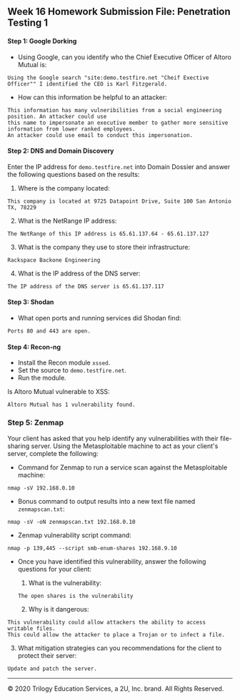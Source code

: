 ## Week 16 Homework Submission File: Penetration Testing 1

#### Step 1: Google Dorking


- Using Google, can you identify who the Chief Executive Officer of Altoro Mutual is:
```
Using the Google search "site:demo.testfire.net "Cheif Exective Officer"" I identified the CEO is Karl Fitzgerald.
```

- How can this information be helpful to an attacker:
```
This information has many vulneribilities from a social engineering position. An attacker could use 
this name to impersonate an executive member to gather more sensitive information from lower ranked employees.  
An attacker could use email to conduct this impersonation.
```

#### Step 2: DNS and Domain Discovery

Enter the IP address for `demo.testfire.net` into Domain Dossier and answer the following questions based on the results:

  1. Where is the company located: 
  ```
  This company is located at 9725 Datapoint Drive, Suite 100 San Antonio TX, 78229
  ```

  2. What is the NetRange IP address:
  ```
  The NetRange of this IP address is 65.61.137.64 - 65.61.137.127
  ```

  3. What is the company they use to store their infrastructure:
  ```
  Rackspace Backone Engineering
  ```

  4. What is the IP address of the DNS server:
  ```
  The IP address of the DNS server is 65.61.137.117
  ```

#### Step 3: Shodan

- What open ports and running services did Shodan find:
```
Ports 80 and 443 are open.
```

#### Step 4: Recon-ng

- Install the Recon module `xssed`. 
- Set the source to `demo.testfire.net`. 
- Run the module. 

Is Altoro Mutual vulnerable to XSS: 
```
Altoro Mutual has 1 vulnerability found.
```

### Step 5: Zenmap

Your client has asked that you help identify any vulnerabilities with their file-sharing server. Using the Metasploitable machine to act as your client's server, complete the following:

- Command for Zenmap to run a service scan against the Metasploitable machine: 
```
nmap -sV 192.168.0.10
```
 
- Bonus command to output results into a new text file named `zenmapscan.txt`:
```
nmap -sV -oN zenmapscan.txt 192.168.0.10
```

- Zenmap vulnerability script command:
```
nmap -p 139,445 --script smb-enum-shares 192.168.9.10
```

- Once you have identified this vulnerability, answer the following questions for your client:
  1. What is the vulnerability:
  ```
  The open shares is the vulnerability
  ```

  2. Why is it dangerous:
```
This vulnerability could allow attackers the ability to access writable files. 
This could allow the attacker to place a Trojan or to infect a file.
```
  3. What mitigation strategies can you recommendations for the client to protect their server:
```
Update and patch the server.
```
---
© 2020 Trilogy Education Services, a 2U, Inc. brand. All Rights Reserved.  
